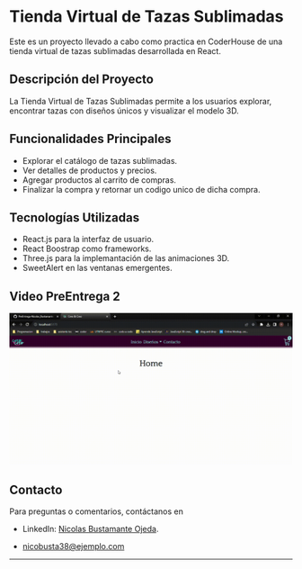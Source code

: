 # Tienda Virtual de Tazas Sublimadas

Este es un proyecto llevado a cabo como practica en CoderHouse de una tienda virtual de tazas sublimadas desarrollada en React.

## Descripción del Proyecto

La Tienda Virtual de Tazas Sublimadas permite a los usuarios explorar, encontrar tazas con diseños únicos y visualizar el modelo 3D.


## Funcionalidades Principales

- Explorar el catálogo de tazas sublimadas.
- Ver detalles de productos y precios.
- Agregar productos al carrito de compras.
- Finalizar la compra y retornar un codigo unico de dicha compra.

## Tecnologías Utilizadas

- React.js para la interfaz de usuario.
- React Boostrap como frameworks.
- Three.js para la implemantación de las animaciones 3D.
- SweetAlert en las ventanas emergentes.


## Video PreEntrega 2

![Demostracion de rutas y navegabilidad](https://github.com/Nicobusta/PreEntrega-Nicolas_Bustamante/blob/main/src/assets/Muestra.gif)

## Contacto

Para preguntas o comentarios, contáctanos en  

- LinkedIn: [Nicolas Bustamante Ojeda](www.linkedin.com/in/nicolas-bustamanteojeda).

- [nicobusta38@ejemplo.com](mailto:correo@ejemplo.com)

---
